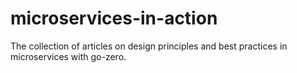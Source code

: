# microservices-in-action
The collection of articles on design principles and best practices in microservices with go-zero.
